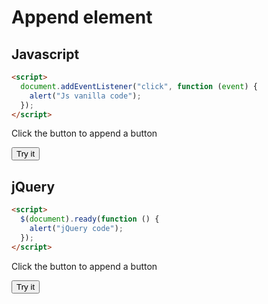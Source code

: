 # Append element

## Javascript

```html
<script>
  document.addEventListener("click", function (event) {
    alert("Js vanilla code");
  });
</script>
```

Click the button to append a button

<button id="f2Js">Try it</button>

<div id="f2JsDemo"></div>

## jQuery

```html
<script>
  $(document).ready(function () {
    alert("jQuery code");
  });
</script>
```

Click the button to append a button

<button id="f2JQuery">Try it</button>

<div id="f2JQueryDemo"></div>
